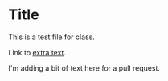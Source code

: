 # Title

This is a test file for class.

Link to <a href="https://sarepal.github.io/gitty/extra.txt">extra text</a>.

I'm adding a bit of text here for a pull request.

